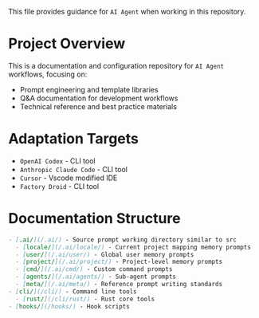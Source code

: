 This file provides guidance for `AI Agent` when working in this repository.




# Project Overview

This is a documentation and configuration repository for `AI Agent` workflows, focusing on:
- Prompt engineering and template libraries
- Q&A documentation for development workflows
- Technical reference and best practice materials


# Adaptation Targets

- `OpenAI Codex` - CLI tool
- `Anthropic Claude Code` - CLI tool
- `Cursor` - Vscode modified IDE
- `Factory Droid` - CLI tool


# Documentation Structure

```md
- [.ai/](/.ai/) - Source prompt working directory similar to src
  - [locale/](/.ai/locale/) - Current project mapping memory prompts
  - [user/](/.ai/user/) - Global user memory prompts
  - [project/](/.ai/project/) - Project-level memory prompts
  - [cmd/](/.ai/cmd/) - Custom command prompts
  - [agents/](/.ai/agents/) - Sub-agent prompts
  - [meta/](/.ai/meta/) - Reference prompt writing standards
- [cli/](/cli/) - Command line tools
  - [rust/](/cli/rust/) - Rust core tools
- [hooks/](/hooks/) - Hook scripts
```